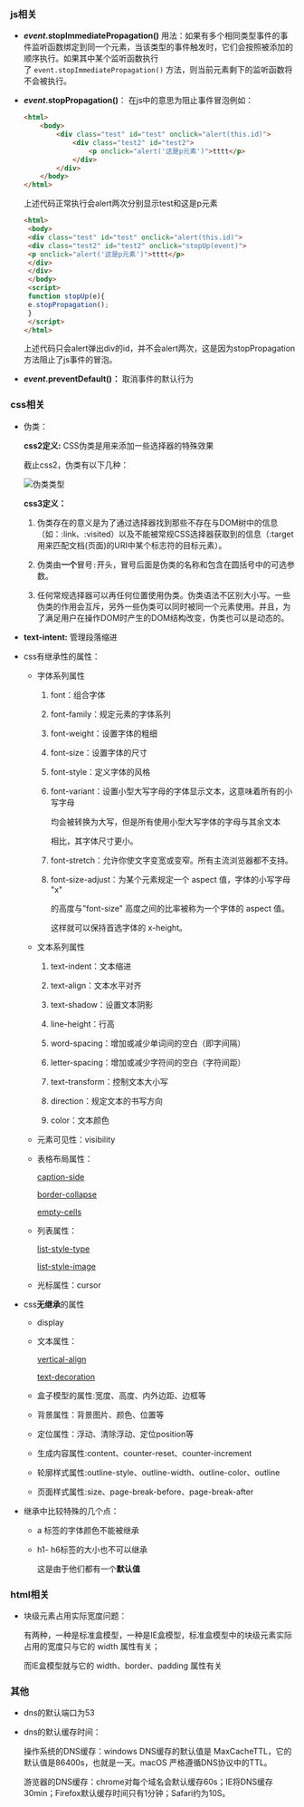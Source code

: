 ### js相关

- ***event*.stopImmediatePropagation()** 用法：如果有多个相同类型事件的事件监听函数绑定到同一个元素，当该类型的事件触发时，它们会按照被添加的顺序执行。如果其中某个监听函数执行了 `event.stopImmediatePropagation()` 方法，则当前元素剩下的监听函数将不会被执行。 

- ***event*.stopPropagation()**： 在js中的意思为阻止事件冒泡例如：
  
  ```html
  <html>
      <body>
          <div class="test" id="test" onclick="alert(this.id)">
              <div class="test2" id="test2">
                  <p onclick="alert('这是p元素')">tttt</p>
              </div>
          </div>
      </body>
  </html>
  ```
  
  上述代码正常执行会alert两次分别显示test和这是p元素
  
  ```html
  <html>
   <body>
   <div class="test" id="test" onclick="alert(this.id)">
   <div class="test2" id="test2" onclick="stopUp(event)">
   <p onclick="alert('这是p元素')">tttt</p>
   </div>
   </div>
   </body>
   <script>
   function stopUp(e){
   e.stopPropagation();
   }
   </script>
  </html>
  ```
  
  上述代码只会alert弹出div的id，并不会alert两次，这是因为stopPropagation方法阻止了js事件的冒泡。

- ***event*.preventDefault()：** 取消事件的默认行为

### css相关

- 伪类：
  
  **css2定义:**  CSS伪类是用来添加一些选择器的特殊效果
  
  截止css2，伪类有以下几种：
  
  ![伪类类型](C:\Users\宋大帅\Pictures\伪类.png)
  
  **css3定义：** 
  
  1. 伪类存在的意义是为了通过选择器找到那些不存在与DOM树中的信息（如：:link、:visited）以及不能被常规CSS选择器获取到的信息（:target用来匹配文档(页面)的URI中某个标志符的目标元素）。
  
  2. 伪类由**一个**冒号`:`开头，冒号后面是伪类的名称和包含在圆括号中的可选参数。
  
  3. 任何常规选择器可以再任何位置使用伪类。伪类语法不区别大小写。一些伪类的作用会互斥，另外一些伪类可以同时被同一个元素使用。并且，为了满足用户在操作DOM时产生的DOM结构改变，伪类也可以是动态的。

- **text-intent:** 管理段落缩进

- css有继承性的属性：
  
  - 字体系列属性
    
    1. font：组合字体
    
    2. font-family：规定元素的字体系列
    
    3. font-weight：设置字体的粗细
    
    4. font-size：设置字体的尺寸
    
    5. font-style：定义字体的风格
    
    6. font-variant：设置小型大写字母的字体显示文本，这意味着所有的小写字母
       
       均会被转换为大写，但是所有使用小型大写字体的字母与其余文本
       
       相比，其字体尺寸更小。
    
    7. font-stretch：允许你使文字变宽或变窄。所有主流浏览器都不支持。
    
    8. font-size-adjust：为某个元素规定一个 aspect 值，字体的小写字母 "x"
       
       的高度与"font-size" 高度之间的比率被称为一个字体的 aspect 值。
       
       这样就可以保持首选字体的 x-height。
  
  - 文本系列属性
    
    1. text-indent：文本缩进
    
    2. text-align：文本水平对齐
    
    3. text-shadow：设置文本阴影
    
    4. line-height：行高
    
    5. word-spacing：增加或减少单词间的空白（即字间隔）
    
    6. letter-spacing：增加或减少字符间的空白（字符间距）
    
    7. text-transform：控制文本大小写
    
    8. direction：规定文本的书写方向
    
    9. color：文本颜色
  
  - 元素可见性：visibility
  
  - 表格布局属性：
    
    [caption-side](http://www.runoob.com/cssref/pr-tab-caption-side.html)
    
    [border-collapse](http://www.runoob.com/cssref/pr-border-collapse.html)
    
    [empty-cells](http://www.runoob.com/cssref/pr-tab-empty-cellsp.html)
  
  - 列表属性：
    
    [list-style-type](http://www.runoob.com/cssref/pr-list-style-type.html)
    
    [list-style-image](http://www.runoob.com/cssref/pr-list-style-image.html)
  
  - 光标属性：cursor

- css**无继承**的属性
  
  - display
  
  - 文本属性：
    
    [vertical-align](http://www.runoob.com/cssref/pr-pos-vertical-align.html)
    
    [text-decoration](http://www.runoob.com/cssref/pr-text-text-decoration.html)
  
  - 盒子模型的属性:宽度、高度、内外边距、边框等
  
  - 背景属性：背景图片、颜色、位置等
  
  - 定位属性：浮动、清除浮动、定位position等
  
  - 生成内容属性:content、counter-reset、counter-increment
  
  - 轮廓样式属性:outline-style、outline-width、outline-color、outline
  
  - 页面样式属性:size、page-break-before、page-break-after

- 继承中比较特殊的几个点：
  
  - a 标签的字体颜色不能被继承
  
  - h1- h6标签的大小也不可以继承
    
    这是由于他们都有一个**默认值**

### html相关

- 块级元素占用实际宽度问题：
  
  有两种，一种是标准盒模型，一种是IE盒模型，标准盒模型中的块级元素实际占用的宽度只与它的 width 属性有关；
  
  而IE盒模型就与它的 width、border、padding 属性有关

### 其他

- dns的默认端口为53

- dns的默认缓存时间：
  
  操作系统的DNS缓存：windows DNS缓存的默认值是 MaxCacheTTL，它的默认值是86400s，也就是一天。macOS 严格遵循DNS协议中的TTL。
  
  游览器的DNS缓存：chrome对每个域名会默认缓存60s；IE将DNS缓存30min；Firefox默认缓存时间只有1分钟；Safari约为10S。
